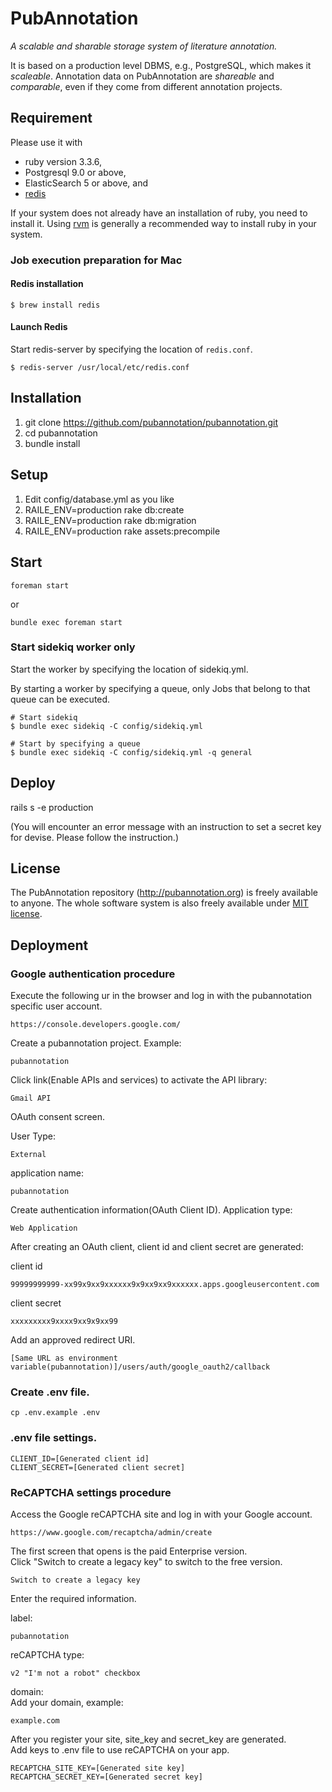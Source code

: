 PubAnnotation
=============

*A scalable and sharable storage system of literature annotation.*

It is based on a production level DBMS, e.g., PostgreSQL, which makes it *scaleable*.
Annotation data on PubAnnotation are *shareable* and *comparable*, even if they come from different annotation projects.

Requirement
-----------

Please use it with
* ruby version 3.3.6,
* Postgresql 9.0 or above,
* ElasticSearch 5 or above, and
* [redis](https://redis.io/)

If your system does not already have an installation of ruby, you need to install it. Using [rvm](https://rvm.io/) is generally a recommended way to install ruby in your system.

### Job execution preparation for Mac
#### Redis installation

```
$ brew install redis
```

#### Launch Redis

Start redis-server by specifying the location of `redis.conf`.
```
$ redis-server /usr/local/etc/redis.conf
```


Installation
------------

1. git clone https://github.com/pubannotation/pubannotation.git
2. cd pubannotation
3. bundle install

Setup
-----
1. Edit config/database.yml as you like
2. RAILE_ENV=production rake db:create
3. RAILE_ENV=production rake db:migration
4. RAILE_ENV=production rake assets:precompile

## Start

`foreman start`

or

`bundle exec foreman start`

### Start sidekiq worker only

Start the worker by specifying the location of sidekiq.yml.

By starting a worker by specifying a queue, only Jobs that belong to that queue can be executed.
```
# Start sidekiq
$ bundle exec sidekiq -C config/sidekiq.yml

# Start by specifying a queue
$ bundle exec sidekiq -C config/sidekiq.yml -q general
```


Deploy
-----

rails s -e production

(You will encounter an error message with an instruction to set a secret key for devise. Please follow the instruction.)

License
-------

The PubAnnotation repository (http://pubannotation.org) is freely available to anyone. The whole software system is also freely available under [MIT license](http://opensource.org/licenses/MIT).

## Deployment

### Google authentication procedure

Execute the following ur in the browser and log in with the pubannotation specific user account.
```
https://console.developers.google.com/
```

Create a pubannotation project.
Example:
```
pubannotation
```

Click link(Enable APIs and services) to activate the API library:
```
Gmail API
```

OAuth consent screen.

User Type:
```
External
```
application name:
```
pubannotation
```

Create authentication information(OAuth Client ID).
Application type:
```
Web Application
```
After creating an OAuth client, client id and client secret are generated:

client id
```
99999999999-xx99x9xx9xxxxxx9x9xx9xx9xxxxxx.apps.googleusercontent.com
```
client secret
```
xxxxxxxxx9xxxx9xx9x9xx99
```

Add an approved redirect URI.
```
[Same URL as environment variable(pubannotation)]/users/auth/google_oauth2/callback
```

### Create .env file.
```
cp .env.example .env
```

### .env file settings.
```
CLIENT_ID=[Generated client id]
CLIENT_SECRET=[Generated client secret]
```

### ReCAPTCHA settings procedure

Access the Google reCAPTCHA site and log in with your Google account.
```
https://www.google.com/recaptcha/admin/create
```

The first screen that opens is the paid Enterprise version.  
Click "Switch to create a legacy key" to switch to the free version.
```
Switch to create a legacy key
```

Enter the required information.

label:
```
pubannotation
```

reCAPTCHA type:
```
v2 "I'm not a robot" checkbox
```

domain:  
Add your domain, example:
```
example.com
```

After you register your site, site_key and secret_key are generated.  
Add keys to .env file to use reCAPTCHA on your app.
```
RECAPTCHA_SITE_KEY=[Generated site key]
RECAPTCHA_SECRET_KEY=[Generated secret key]
```
